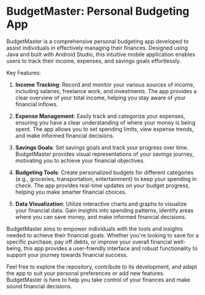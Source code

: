 # BudgetMaster: Personal Budgeting App

BudgetMaster is a comprehensive personal budgeting app developed to assist individuals in effectively managing their finances. Designed using Java and built with Android Studio, this intuitive mobile application enables users to track their income, expenses, and savings goals effortlessly.

Key Features:

1. **Income Tracking**: Record and monitor your various sources of income, including salaries, freelance work, and investments. The app provides a clear overview of your total income, helping you stay aware of your financial inflows.

2. **Expense Management**: Easily track and categorize your expenses, ensuring you have a clear understanding of where your money is being spent. The app allows you to set spending limits, view expense trends, and make informed financial decisions.

3. **Savings Goals**: Set savings goals and track your progress over time. BudgetMaster provides visual representations of your savings journey, motivating you to achieve your financial objectives.

4. **Budgeting Tools**: Create personalized budgets for different categories (e.g., groceries, transportation, entertainment) to keep your spending in check. The app provides real-time updates on your budget progress, helping you make smarter financial choices.

5. **Data Visualization**: Utilize interactive charts and graphs to visualize your financial data. Gain insights into spending patterns, identify areas where you can save money, and make informed financial decisions.

BudgetMaster aims to empower individuals with the tools and insights needed to achieve their financial goals. Whether you're looking to save for a specific purchase, pay off debts, or improve your overall financial well-being, this app provides a user-friendly interface and robust functionality to support your journey towards financial success.

Feel free to explore the repository, contribute to its development, and adapt the app to suit your personal preferences or add new features. BudgetMaster is here to help you take control of your finances and make sound financial decisions.
